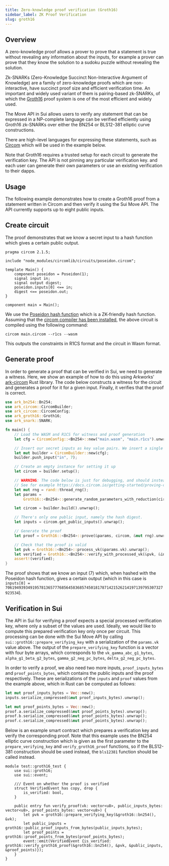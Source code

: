 ```yaml
---
title: Zero-knowledge proof verification (Groth16)
sidebar_label: ZK Proof Verification
slug: groth16
---
```


## Overview

A zero-knowledge proof allows a prover to prove that a statement is true without revealing any information about the inputs, for example a prover can prove that they know the solution to a sudoku puzzle without revealing the solution.

Zk-SNARKs (Zero-Knowledge Succinct Non-Interactive Argument of Knowledge) are a family of zero-knowledge proofs which are non-interactive, have succinct proof size and efficient verification time. An important and widely used variant of them is pairing-based zk-SNARKs, of which the [Groth16](https://eprint.iacr.org/2016/260.pdf) proof system is one of the most efficient and widely used.

The Move API in Sui allows users to verify any statement that can be expressed in a NP-complete language can be verified efficiently using Groth16 zk-SNARKs over either the BN254 or BLS12-381 elliptic curve constructions.

There are high-level languages for expressing these statements, such as [Circom](https://docs.circom.io) which will be used in the example below.

Note that Groth16 requires a trusted setup for each circuit to generate the verification key. The API is not pinning any particular verification key. and each user can generate their own parameters or use an existing verification to their dapps.

## Usage

The following example demonstrates how to create a Groth16 proof from a statement written in Circom and then verify it using the Sui Move API. The API currently supports up to eight public inputs.

## Create circuit

The proof demonstrates that we know a secret input to a hash function which gives a certain public output.

```circom
pragma circom 2.1.5;

include "node_modules/circomlib/circuits/poseidon.circom";

template Main() {
    component poseidon = Poseidon(1);
    signal input in;
    signal output digest;
    poseidon.inputs[0] <== in;
    digest <== poseidon.out;
}

component main = Main();
```

We use the [Poseidon hash function](https://www.poseidon-hash.info) which is a ZK-friendly hash function. Assuming that the [circom compiler has been installed](https://docs.circom.io/getting-started/installation/), the above circuit is compiled using the following command:

```shell
circom main.circom --r1cs --wasm
```

This outputs the constraints in R1CS format and the circuit in Wasm format.

## Generate proof

In order to generate a proof that can be verified in Sui, we need to generate a witness. Here, we show an example of how to do this using Arkworks' [ark-circom](https://github.com/gakonst/ark-circom) Rust library. The code below constructs a witness for the circuit and generates a proof for it for a given input. Finally, it verifies that the proof is correct.

```rust
use ark_bn254::Bn254;
use ark_circom::CircomBuilder;
use ark_circom::CircomConfig;
use ark_groth16::Groth16;
use ark_snark::SNARK;

fn main() {
    // Load the WASM and R1CS for witness and proof generation
    let cfg = CircomConfig::<Bn254>::new("main.wasm", "main.r1cs").unwrap();

    // Insert our secret inputs as key value pairs. We insert a single input, namely the input to the hash function.
    let mut builder = CircomBuilder::new(cfg);
    builder.push_input("in", 7);

    // Create an empty instance for setting it up
    let circom = builder.setup();

    // WARNING: The code below is just for debugging, and should instead use a verification key generated from a trusted setup.
    // See for example https://docs.circom.io/getting-started/proving-circuits/#powers-of-tau.
    let mut rng = rand::thread_rng();
    let params =
        Groth16::<Bn254>::generate_random_parameters_with_reduction(circom, &mut rng).unwrap();

    let circom = builder.build().unwrap();

    // There's only one public input, namely the hash digest.
    let inputs = circom.get_public_inputs().unwrap();

    // Generate the proof
    let proof = Groth16::<Bn254>::prove(&params, circom, &mut rng).unwrap();

    // Check that the proof is valid
    let pvk = Groth16::<Bn254>::process_vk(&params.vk).unwrap();
    let verified = Groth16::<Bn254>::verify_with_processed_vk(&pvk, &inputs, &proof).unwrap();
    assert!(verified);
}
```

The proof shows that we know an input (7) which, when hashed with the Poseidon hash function, gives a certain output (which in this case is `inputs[0] = 7061949393491957813657776856458368574501817871421526214197139795307327923534`).

## Verification in Sui

The API in Sui for verifying a proof expects a special processed verification key, where only a subset of the values are used. Ideally, we would like to compute this prepared verification key only once per circuit. This processing can be done with the Sui Move API by calling `sui::groth16::prepare_verifying_key` with a serialization of the `params.vk` value above. The output of the `prepare_verifying_key` function is a vector with four byte arrays, which corresponds to the `vk_gamma_abc_g1_bytes`, `alpha_g1_beta_g2_bytes`, `gamma_g2_neg_pc_bytes`, `delta_g2_neg_pc_bytes`.

In order to verify a proof, we also need two more inputs, `proof_inputs_bytes` and `proof_points_bytes`, which contains the public inputs and the proof respectively. These are serializations of the `inputs` and `proof` values from the example above, which in Rust can be computed as follows:

```rust
let mut proof_inputs_bytes = Vec::new();
inputs.serialize_compressed(&mut proof_inputs_bytes).unwrap();

let mut proof_points_bytes = Vec::new();
proof.a.serialize_compressed(&mut proof_points_bytes).unwrap();
proof.b.serialize_compressed(&mut proof_points_bytes).unwrap();
proof.c.serialize_compressed(&mut proof_points_bytes).unwrap();
```

Below is an example smart contract which prepares a verification key and verify the corresponding proof. Note that this example uses the BN254 elliptic curve construction which is given as the first parameter to the `prepare_verifying_key` and `verify_groth16_proof` functions, so if the BLS12-381 construction should be used instead, the `bls12381` function should be called instead.

```move
module test::groth16_test {
    use sui::groth16;
    use sui::event;

    /// Event on whether the proof is verified
    struct VerifiedEvent has copy, drop {
        is_verified: bool,
    }

    public entry fun verify_proof(vk: vector<u8>, public_inputs_bytes: vector<u8>, proof_points_bytes: vector<u8>) {
        let pvk = groth16::prepare_verifying_key(&groth16::bn254(), &vk);
        let public_inputs = groth16::public_proof_inputs_from_bytes(public_inputs_bytes);
        let proof_points = groth16::proof_points_from_bytes(proof_points_bytes);
        event::emit(VerifiedEvent {is_verified: groth16::verify_groth16_proof(&groth16::bn254(), &pvk, &public_inputs, &proof_points)});
    }
}
```
